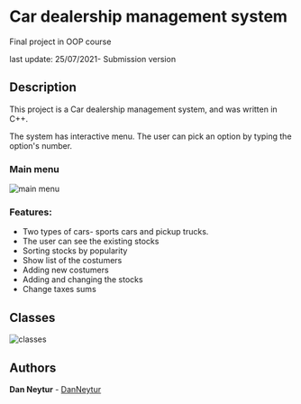 # Car dealership management system
 Final project in OOP course

last update: 25/07/2021- Submission version

## Description

This project is a Car dealership management system, and was written in C++.

The system has interactive menu. The user can pick an option by typing the option's number.

### Main menu
![main menu](https://user-images.githubusercontent.com/120782729/211036687-2a2e4092-15dd-449a-a9b9-36355cefc123.jpg)

### Features:
* Two types of cars- sports cars and pickup trucks.
* The user can see the existing stocks
* Sorting stocks by popularity
* Show list of the costumers
* Adding new costumers
* Adding and changing the stocks
* Change taxes sums

## Classes 
![classes](https://user-images.githubusercontent.com/120782729/211037428-25150b79-4d38-44ac-97cd-bded3570abe6.jpg)

## Authors

**Dan Neytur** - [DanNeytur](https://github.com/DanNeytur)
